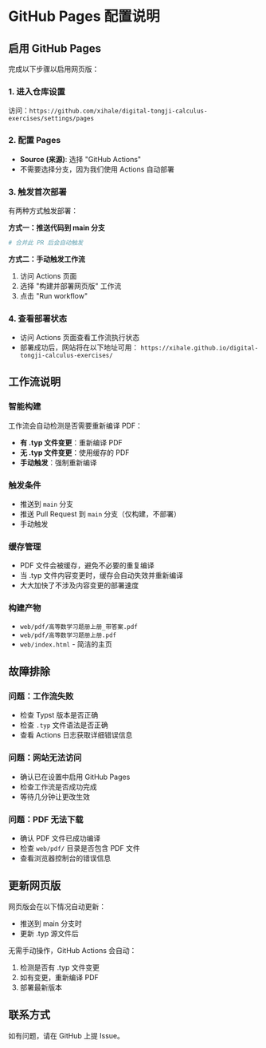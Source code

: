 # GitHub Pages 配置说明

## 启用 GitHub Pages

完成以下步骤以启用网页版：

### 1. 进入仓库设置
访问：`https://github.com/xihale/digital-tongji-calculus-exercises/settings/pages`

### 2. 配置 Pages
- **Source (来源)**: 选择 "GitHub Actions"
- 不需要选择分支，因为我们使用 Actions 自动部署

### 3. 触发首次部署
有两种方式触发部署：

**方式一：推送代码到 main 分支**
```bash
# 合并此 PR 后会自动触发
```

**方式二：手动触发工作流**
1. 访问 Actions 页面
2. 选择 "构建并部署网页版" 工作流
3. 点击 "Run workflow"

### 4. 查看部署状态
- 访问 Actions 页面查看工作流执行状态
- 部署成功后，网站将在以下地址可用：
  `https://xihale.github.io/digital-tongji-calculus-exercises/`

## 工作流说明

### 智能构建
工作流会自动检测是否需要重新编译 PDF：
- **有 .typ 文件变更**：重新编译 PDF
- **无 .typ 文件变更**：使用缓存的 PDF
- **手动触发**：强制重新编译

### 触发条件
- 推送到 `main` 分支
- 推送 Pull Request 到 `main` 分支（仅构建，不部署）
- 手动触发

### 缓存管理
- PDF 文件会被缓存，避免不必要的重复编译
- 当 .typ 文件内容变更时，缓存会自动失效并重新编译
- 大大加快了不涉及内容变更的部署速度

### 构建产物
- `web/pdf/高等数学习题册上册_带答案.pdf`
- `web/pdf/高等数学习题册上册.pdf`
- `web/index.html` - 简洁的主页

## 故障排除

### 问题：工作流失败
- 检查 Typst 版本是否正确
- 检查 `.typ` 文件语法是否正确
- 查看 Actions 日志获取详细错误信息

### 问题：网站无法访问
- 确认已在设置中启用 GitHub Pages
- 检查工作流是否成功完成
- 等待几分钟让更改生效

### 问题：PDF 无法下载
- 确认 PDF 文件已成功编译
- 检查 `web/pdf/` 目录是否包含 PDF 文件
- 查看浏览器控制台的错误信息

## 更新网页版

网页版会在以下情况自动更新：
- 推送到 main 分支时
- 更新 .typ 源文件后

无需手动操作，GitHub Actions 会自动：
1. 检测是否有 .typ 文件变更
2. 如有变更，重新编译 PDF
3. 部署最新版本

## 联系方式

如有问题，请在 GitHub 上提 Issue。
